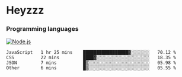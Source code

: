 # Heyzzz  

### Programming languages  

[![Node.js](https://img.shields.io/badge/-Node.js-262626?style=for-the-badge)](https://nodejs.org/ru)

<!--START_SECTION:waka-->

```text
JavaScript   1 hr 25 mins    █████████████████▓░░░░░░░   70.12 %
CSS          22 mins         ████▓░░░░░░░░░░░░░░░░░░░░   18.35 %
JSON         7 mins          █▒░░░░░░░░░░░░░░░░░░░░░░░   05.98 %
Other        6 mins          █▒░░░░░░░░░░░░░░░░░░░░░░░   05.55 %
```

<!--END_SECTION:waka-->
